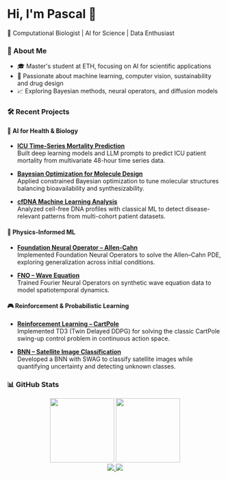 # Hi, I'm Pascal 👋  
🚀 Computational Biologist | AI for Science | Data Enthusiast  


### 🔬 About Me
- 🎓 Master's student at ETH, focusing on AI for scientific applications  
- 🤖 Passionate about machine learning, computer vision, sustainability and drug design  
- 📈 Exploring Bayesian methods, neural operators, and diffusion models  

### 🛠 Recent Projects

#### 🧠 AI for Health & Biology

- **[ICU Time-Series Mortality Prediction](https://github.com/pascalbartschi/ICU-TimeSeries-Mortality-Prediction)**  
  Built deep learning models and LLM prompts to predict ICU patient mortality from multivariate 48-hour time series data.

- **[Bayesian Optimization for Molecule Design](https://github.com/pascalbartschi/bo-molecule-synthetization)**  
  Applied constrained Bayesian optimization to tune molecular structures balancing bioavailability and synthesizability.

- **[cfDNA Machine Learning Analysis](https://github.com/pascalbartschi/cfDNA-ML-analysis)**  
  Analyzed cell-free DNA profiles with classical ML to detect disease-relevant patterns from multi-cohort patient datasets.

#### 🌊 Physics-Informed ML
- **[Foundation Neural Operator – Allen-Cahn](https://github.com/pascalbartschi/foundation-neural-operator-allen-cahn)**  
  Implemented Foundation Neural Operators to solve the Allen–Cahn PDE, exploring generalization across initial conditions.

- **[FNO – Wave Equation](https://github.com/pascalbartschi/fno-wave-equation)**  
  Trained Fourier Neural Operators on synthetic wave equation data to model spatiotemporal dynamics.

#### 🎮 Reinforcement & Probabilistic Learning
- **[Reinforcement Learning – CartPole](https://github.com/pascalbartschi/reinforcement-learning-cartpole)**  
  Implemented TD3 (Twin Delayed DDPG) for solving the classic CartPole swing-up control problem in continuous action space.

- **[BNN – Satellite Image Classification](https://github.com/pascalbartschi/bnn-satellite-img-classification)**  
  Developed a BNN with SWAG to classify satellite images while quantifying uncertainty and detecting unknown classes.
  
### 📊 GitHub Stats  
<div align="center">
  <img height="150px" src="https://github-readme-stats.vercel.app/api?username=pascalbartschi&show_icons=true&theme=tokyonight&count_private=true" />
  <img height="150px" src="https://github-readme-stats.vercel.app/api/top-langs/?username=pascalbartschi&layout=compact&theme=tokyonight" />
</div>

<!--
### 🌟 Projects  
- Checkout  
- [ESG Rating Tool](https://github.com/your-esg-repo)
-->

<div align="center">
  <a href="https://linkedin.com/in/pascal-baertschi">
    <img src="https://img.shields.io/badge/-LinkedIn-blue?logo=linkedin&logoColor=white&style=flat" />
  </a>
  <a href="mailto:pbaertschi@ethz.ch">
    <img src="https://img.shields.io/badge/-Email-D14836?logo=gmail&logoColor=white&style=flat" />
  </a>
</div>
 
